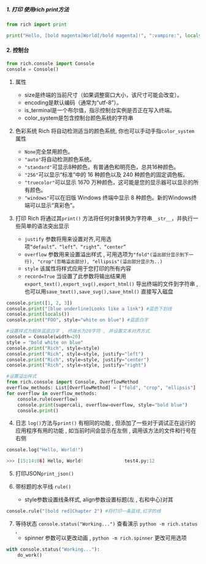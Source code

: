 ##### 1. 打印 使用rich print方法 
```python
from rich import print

print("Hello, [bold magenta]World[/bold magenta]!", ":vampire:", locals())
```

#### 2. 控制台
```python
from rich.console import Console
console = Console()
```
1. 属性
	- size是终端的当前尺寸（如果调整窗口大小，该尺寸可能会改变）。
	- encoding是默认编码（通常为“utf-8”）。
	- is_terminal是一个布尔值，指示控制台实例是否正在写入终端。
	- color_system是包含控制台颜色系统的字符串

2. 色彩系统 Rich 将自动检测适当的颜色系统, 你也可以手动手指`color_system`属性
	- `None`完全禁用颜色。
	- `"auto"`将自动检测颜色系统。
	- `"standard"`可显示8种颜色，有普通色和明亮色，总共16种颜色。
	- `"256"`可以显示“标准”中的 16 种颜色以及 240 种颜色的固定调色板。
	- `"truecolor"`可以显示 1670 万种颜色，这可能是您的显示器可以显示的所有颜色。
	- `"windows"`可以在旧版 Windows 终端中显示 8 种颜色。新的Windows终端可以显示“真彩色”。

3. 打印 Rich 将通过其`print()` 方法将任何对象转换为字符串`__str__`，并执行一些简单的语法突出显示
	- `justify` 参数将用来设置对齐,可用选项`“default”、“left”、“right”、“center”`
	- `overflow` 参数用来设置溢出样式 , 可用选项为`"fold"(溢出部分显示到下一行), "crop"(忽略溢出部分), "ellipsis"(溢出部分显示为..)`
	- `style` 该属性将样式应用于您打印的所有内容
	- `record=True` 当设置了此参数将输出结果用 `export_text(),export_svg(),export_html()` 导出终端的文件到字符串 ,也可以用`save_text(),save_svg(),save_html()` 直接写入磁盘
```python
console.print([1, 2, 3])
console.print("[blue underline]Looks like a link") #蓝色下划线
console.print(locals())
console.print("FOO", style="white on blue") #蓝底白字

#设置样式为粗体蓝底白字 , 终端长为20字符 , 并设置文本对齐方式
console = Console(width=20)
style = "bold white on blue"
console.print("Rich", style=style)
console.print("Rich", style=style, justify="left")
console.print("Rich", style=style, justify="center")
console.print("Rich", style=style, justify="right")

#设置溢出样式
from rich.console import Console, OverflowMethod
overflow_methods: List[OverflowMethod] = ["fold", "crop", "ellipsis"]
for overflow in overflow_methods:
    console.rule(overflow)
    console.print(supercali, overflow=overflow, style="bold blue")
    console.print()

```

4. 日志 `log()`方法与`print()` 有相同的功能 , 但添加了一些对于调试正在运行的应用程序有用的功能 , 如当前时间会显示在左侧 , 调用该方法的文件和行号在右侧
```python
console.log("Hello, World!")

>>> [15:14:06] Hello, World!               test4.py:12
```

5. 打印JSON`print_json()`

6. 带标题的水平线 `rule()`
	- style参数设置线条样式, align参数设置标题(左 , 右和中心)对其
```python
console.rule("[bold red]Chapter 2") #将打印一条蓝线,红字的线
```

7. 等待状态 `console.status("Working...")` 查看演示 `python -m rich.status` , 
	- spinner 参数可以更改动画 , `python -m rich.spinner` 更改可用选项
```python
with console.status("Working..."):
    do_work()
```